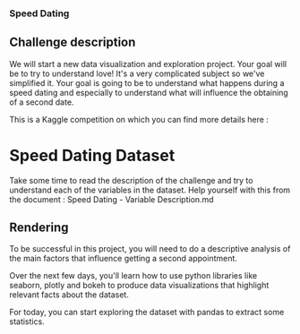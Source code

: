 
### Speed Dating

## Challenge description
We will start a new data visualization and exploration project. Your goal will be to try to understand love! It's a very complicated subject so we've simplified it. Your goal is going to be to understand what happens during a speed dating and especially to understand what will influence the obtaining of a second date.

This is a Kaggle competition on which you can find more details here :

# Speed Dating Dataset

Take some time to read the description of the challenge and try to understand each of the variables in the dataset. Help yourself with this from the document : Speed Dating - Variable Description.md

## Rendering
To be successful in this project, you will need to do a descriptive analysis of the main factors that influence getting a second appointment.

Over the next few days, you'll learn how to use python libraries like seaborn, plotly and bokeh to produce data visualizations that highlight relevant facts about the dataset.

For today, you can start exploring the dataset with pandas to extract some statistics.
